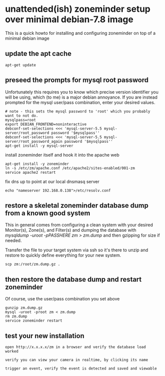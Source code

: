 
# unattended(ish) zoneminder setup over minimal debian-7.8 image

This is a quick howto for installing and configuring zoneminder on top of a minimal debian image


 
## update the apt cache

    apt-get update


## preseed the prompts for mysql root password


Unfortunately this requires you to know which precise version identifier you will be using, which (to me) is a major debian annoyance.   If you are instead prompted for the mysql user/pass combination, enter your desired values.

    # note - this sets the mysql password to 'root' which you probably want to not do.
    mysqlpass=root
    export DEBIAN_FRONTEND=noninteractive
    debconf-set-selections <<< 'mysql-server-5.5 mysql-server/root_password password '$mysqlpass''
    debconf-set-selections <<< 'mysql-server-5.5 mysql-server/root_password_again password '$mysqlpass''
    apt-get install -y mysql-server
    
install zoneminder itself and hook it into the apache web

    apt-get install -y zoneminder
    ln -s /etc/zm/apache.conf /etc/apache2/sites-enabled/001-zm
    service apache2 restart


fix dns up to point at our local dnsmasq server

    echo "nameserver 192.168.0.138">/etc/resolv.conf

## restore a skeletal zoneminder database dump from a known good system

This in general comes from configuring a clean system with your desired Monitor(s), Zone(s), and Filter(s) and dumping the database with *mysqldump -uroot -pPASSHERE zm > zm.dump* and then gzipping for size if needed.

Transfer the file to your target system via ssh so it's there to unzip and restore to quickly define everything for your new system.

    scp zm:/root/zm.dump.gz .


## then restore the database dump and restart zoneminder

Of course, use the user/pass combination you set above

    gunzip zm.dump.gz
    mysql -uroot -proot zm < zm.dump
    rm zm.dump
    service zoneminder restart

## test your new installation

    open http://x.x.x.x/zm in a browser and verify the database load worked
    
    verify you can view your camera in realtime, by clicking its name
    
    trigger an event, verify the event is detected and saved and viewable

